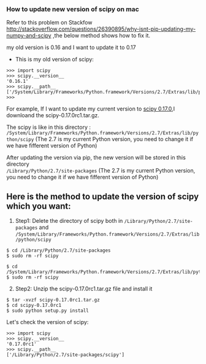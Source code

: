 ### How to update new version of scipy on mac 

Refer to this problem on Stackfow http://stackoverflow.com/questions/26390895/why-isnt-pip-updating-my-numpy-and-scipy ,the below method shows how to fix it.

my old version is 0.16 and I want to update it to 0.17 

- This is my old version of scipy:
```
>>> import scipy
>>> scipy.__version__
'0.16.1'
>>> scipy.__path__
['/System/Library/Frameworks/Python.framework/Versions/2.7/Extras/lib/python/scipy']
>>> 

```

For example, If I want to update my current version to [scipy 0.17.0](https://github.com/scipy/scipy/releases?after=v0.17.0rc2),I 
downloand the scipy-0.17.0rc1.tar.gz. 

The scipy is like in this directory :
 `/System/Library/Frameworks/Python.framework/Versions/2.7/Extras/lib/python/scipy`
(The 2.7 is my current Python version, you need to change it if we have fifferent version of Python)


After updating the version via pip, the new version will be stored in this directory  
`/Library/Python/2.7/site-packages`
(The 2.7 is my current Python version, you need to change it if we have fifferent version of Python)



## Here is the method to update the version of scipy which you want:

1. Step1: Delete the directory of scipy both in `/Library/Python/2.7/site-packages` and  `/System/Library/Frameworks/Python.framework/Versions/2.7/Extras/lib/python/scipy`

```
$ cd /Library/Python/2.7/site-packages
$ sudo rm -rf scipy

$ cd /System/Library/Frameworks/Python.framework/Versions/2.7/Extras/lib/python/
$ sudo rm -rf scipy
```
2. Step2: Unzip the scipy-0.17.0rc1.tar.gz file and install it
```
$ tar -xvzf scipy-0.17.0rc1.tar.gz
$ cd scipy-0.17.0rc1
$ sudo python setup.py install
```

Let's check the version of scipy:

```
>>> import scipy
>>> scipy.__version__
'0.17.0rc1'
>>> scipy.__path__
['/Library/Python/2.7/site-packages/scipy']

```








